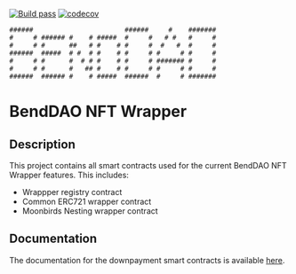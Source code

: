 [![Build pass](https://github.com/BendDAO/bend-nft-wrappers/actions/workflows/tests.yaml/badge.svg)](https://github.com/BendDAO/bend-nft-wrappers/actions/workflows/tests.js.yml)
[![codecov](https://codecov.io/gh/BendDAO/bend-nft-wrappers/branch/main/graph/badge.svg?token=5WSasrwsSa)](https://codecov.io/gh/BendDAO/bend-nft-wrappers)

```
######                       ######     #    #######
#     # ###### #    # #####  #     #   # #   #     #
#     # #      ##   # #    # #     #  #   #  #     #
######  #####  # #  # #    # #     # #     # #     #
#     # #      #  # # #    # #     # ####### #     #
#     # #      #   ## #    # #     # #     # #     #
######  ###### #    # #####  ######  #     # #######
```

# BendDAO NFT Wrapper

## Description

This project contains all smart contracts used for the current BendDAO NFT Wrapper features. This includes:

- Wrappper registry contract
- Common ERC721 wrapper contract
- Moonbirds Nesting wrapper contract

## Documentation

The documentation for the downpayment smart contracts is available [here](https://docs.benddao.xyz/developers/deployed-contracts/nft-wrappers).
